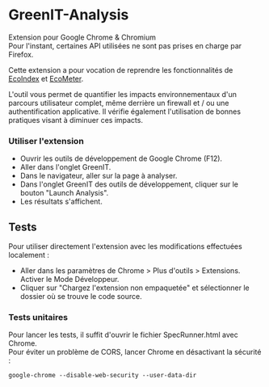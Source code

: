 # GreenIT-Analysis 

Extension pour Google Chrome & Chromium   
Pour l'instant, certaines API utilisées ne sont pas prises en charge par Firefox. 

Cette extension a pour vocation de reprendre les fonctionnalités de [EcoIndex](http://www.ecoindex.fr/) et [EcoMeter](http://www.ecometer.org/).

L'outil vous permet de quantifier les impacts environnementaux d'un parcours utilisateur complet, même derrière un firewall et / ou une authentification applicative. Il vérifie également l'utilisation de bonnes pratiques visant à diminuer ces impacts.


### Utiliser l'extension
* Ouvrir les outils de développement de Google Chrome (F12).   
* Aller dans l'onglet GreenIT.   
* Dans le navigateur, aller sur la page à analyser.
* Dans l'onglet GreenIT des outils de développement, cliquer sur le bouton "Launch Analysis".
* Les résultats s'affichent.


## Tests
Pour utiliser directement l'extension avec les modifications effectuées localement :   
* Aller dans les paramètres de Chrome > Plus d'outils > Extensions. Activer le Mode Développeur. 
* Cliquer sur "Chargez l'extension non empaquetée" et sélectionner le dossier où se trouve le code source. 


### Tests unitaires
Pour lancer les tests, il suffit d'ouvrir le fichier SpecRunner.html avec Chrome.   
Pour éviter un problème de CORS, lancer Chrome en désactivant la sécurité :   

```
google-chrome --disable-web-security --user-data-dir
```
